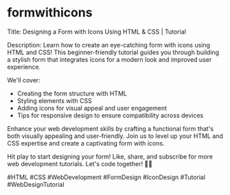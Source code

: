 # formwithicons
Title: Designing a Form with Icons Using HTML & CSS | Tutorial

Description:
Learn how to create an eye-catching form with icons using HTML and CSS! This beginner-friendly tutorial guides you through building a stylish form that integrates icons for a modern look and improved user experience.

We'll cover:
- Creating the form structure with HTML
- Styling elements with CSS
- Adding icons for visual appeal and user engagement
- Tips for responsive design to ensure compatibility across devices

Enhance your web development skills by crafting a functional form that's both visually appealing and user-friendly. Join us to level up your HTML and CSS expertise and create a captivating form with icons.

Hit play to start designing your form! Like, share, and subscribe for more web development tutorials. Let's code together! 🌟✨

#HTML #CSS #WebDevelopment #FormDesign #IconDesign #Tutorial #WebDesignTutorial
